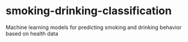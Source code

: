 # smoking-drinking-classification
 Machine learning models for predicting smoking and drinking behavior based on health data
